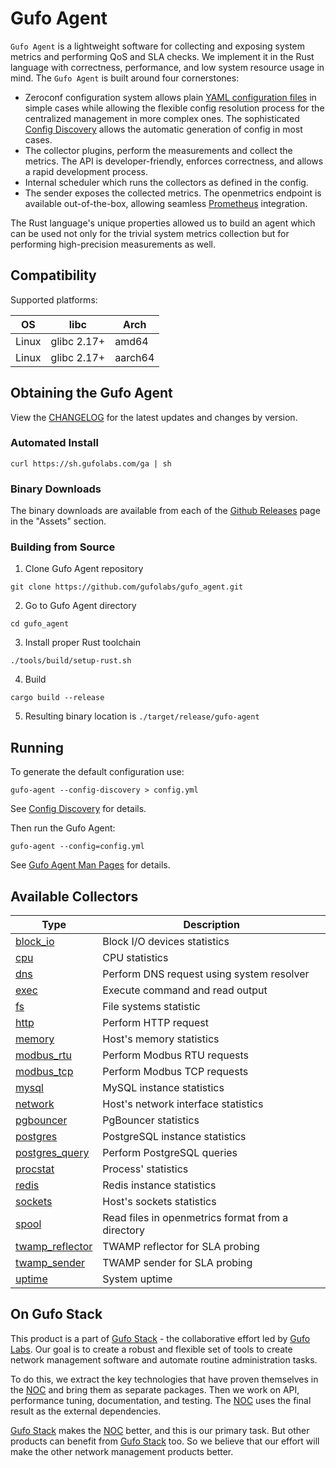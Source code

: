 # Gufo Agent

`Gufo Agent` is a lightweight software for collecting and exposing system metrics 
and performing QoS and SLA checks. We implement it in the Rust language with correctness,
performance, and low system resource usage in mind.
The `Gufo Agent` is built around four cornerstones:

* Zeroconf configuration system allows plain [YAML configuration files](configuration.md)
  in simple cases while allowing the flexible config resolution process 
  for the centralized management in more complex ones. 
  The sophisticated [Config Discovery](config_discovery.md)
  allows the automatic generation of config in most cases.
* The collector plugins, perform the measurements and collect the metrics.
  The API is developer-friendly, enforces correctness, and allows a rapid development process.
* Internal scheduler which runs the collectors as defined in the config.
* The sender exposes the collected metrics. The openmetrics endpoint is available out-of-the-box,
  allowing seamless [Prometheus][Prometheus] integration.

The Rust language's unique properties allowed us to build an agent which can be used 
not only for the trivial system metrics collection but for performing high-precision measurements
as well.

## Compatibility

Supported platforms:

| OS    | libc        | Arch    |
| ----- | ----------- | ------- |
| Linux | glibc 2.17+ | amd64   |
| Linux | glibc 2.17+ | aarch64 |

## Obtaining the Gufo Agent

View the [CHANGELOG](CHANGELOG.md) for the latest updates
and changes by version.

### Automated Install

```
curl https://sh.gufolabs.com/ga | sh
```

### Binary Downloads

The binary downloads are available from each of the
[Github Releases](https://github.com/gufolabs/gufo_agent/releases)
page in the "Assets" section.

### Building from Source

1. Clone Gufo Agent repository
```
git clone https://github.com/gufolabs/gufo_agent.git
```
2. Go to Gufo Agent directory
```
cd gufo_agent
```
3. Install proper Rust toolchain
```
./tools/build/setup-rust.sh
```
4. Build
```
cargo build --release
```
5. Resulting binary location is `./target/release/gufo-agent`

## Running

To generate the default configuration use:

```
gufo-agent --config-discovery > config.yml
```

See [Config Discovery](config_discovery.md) for details.

Then run the Gufo Agent:

```
gufo-agent --config=config.yml
```

See [Gufo Agent Man Pages](man.md) for details.

## Available Collectors

| Type                                             | Description                                       |
| ------------------------------------------------ | ------------------------------------------------- |
| [block_io](collectors/block_io.md)               | Block I/O devices statistics                      |
| [cpu](collectors/cpu.md)                         | CPU statistics                                    |
| [dns](collectors/dns.md)                         | Perform DNS request using system resolver         |
| [exec](collectors/exec.md)                       | Execute command and read output                   |
| [fs](collectors/fs.md)                           | File systems statistic                            |
| [http](collectors/http.md)                       | Perform HTTP request                              |
| [memory](collectors/memory.md)                   | Host's memory statistics                          |
| [modbus_rtu](collectors/modbus_rtu.md)           | Perform Modbus RTU requests                       |
| [modbus_tcp](collectors/modbus_tcp.md)           | Perform Modbus TCP requests                       |
| [mysql](collectors/mysql.md)                     | MySQL instance statistics                         |
| [network](collectors/network.md)                 | Host's network interface statistics               |
| [pgbouncer](collectors/pgbouncer.md)             | PgBouncer statistics                              |
| [postgres](collectors/postgres.md)               | PostgreSQL instance statistics                    |
| [postgres_query](collectors/postgres_query.md)   | Perform PostgreSQL queries                        |
| [procstat](collectors/procstat.md)               | Process' statistics                               |
| [redis](collectors/redis.md)                     | Redis instance statistics                         |
| [sockets](collectors/sockets.md)                 | Host's sockets statistics                         |
| [spool](collectors/spool.md)                     | Read files in openmetrics format from a directory |
| [twamp_reflector](collectors/twamp_reflector.md) | TWAMP reflector for SLA probing                   |
| [twamp_sender](collectors/twamp_sender.md)       | TWAMP sender for SLA probing                      |
| [uptime](collectors/uptime.md)                   | System uptime                                     |

## On Gufo Stack

This product is a part of [Gufo Stack][Gufo Stack] - the collaborative effort 
led by [Gufo Labs][Gufo Labs]. Our goal is to create a robust and flexible 
set of tools to create network management software and automate 
routine administration tasks.

To do this, we extract the key technologies that have proven themselves 
in the [NOC][NOC] and bring them as separate packages. Then we work on API,
performance tuning, documentation, and testing. The [NOC][NOC] uses the final result
as the external dependencies.

[Gufo Stack][Gufo Stack] makes the [NOC][NOC] better, and this is our primary task. But other products
can benefit from [Gufo Stack][Gufo Stack] too. So we believe that our effort will make 
the other network management products better.

[Gufo Labs]: https://gufolabs.com/
[Gufo Stack]: https://gufolabs.com/products/gufo-stack/
[NOC]: https://getnoc.com/
[Rust]: https://rust-lang.org/
[Prometheus]: https://prometheus.io